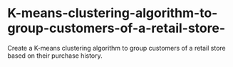 # K-means-clustering-algorithm-to-group-customers-of-a-retail-store-
Create a K-means clustering algorithm to group customers of a retail store based on their purchase history.
